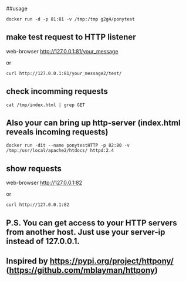 ##usage 
```
docker run -d -p 81:81 -v /tmp:/tmp g2g4/ponytest 
```
## make test request to HTTP listener

web-browser http://127.0.0.1:81/your_message

or
``` 
curl http://127.0.0.1:81/your_message2/test/
```
## check incomming requests
```
cat /tmp/index.html | grep GET
```
## Also your can bring up http-server (index.html reveals incoming requests)
```
docker run -dit --name ponytestHTTP -p 82:80 -v /tmp:/usr/local/apache2/htdocs/ httpd:2.4
```
## show requests

web-browser http://127.0.0.1:82

or
```
curl http://127.0.0.1:82
```
## P.S. You can get access to your HTTP servers from another host. Just use your server-ip instead of 127.0.0.1.
## Inspired by https://pypi.org/project/httpony/ (https://github.com/mblayman/httpony)
